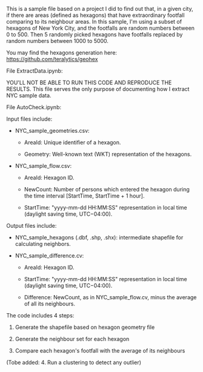 ﻿This is a sample file based on a project I did to find out that, in a given city, if there are areas (defined as hexagons) that have extraordinary footfall comparing to its neighbour areas. In this sample, I'm using a subset of hexagons of New York City, and the footfalls are random numbers between 0 to 500. Then 5 randomly picked hexagons have footfalls replaced by random numbers between 1000 to 5000. 

You may find the hexagons generation here: https://github.com/teralytics/geohex



File ExtractData.ipynb:


YOU'LL NOT BE ABLE TO RUN THIS CODE AND REPRODUCE THE RESULTS. This file serves the only purpose of documenting how I extract NYC sample data.



File AutoCheck.ipynb:


Input files include:

- NYC_sample_geometries.csv: 
    
  - AreaId: Unique identifier of a hexagon.
    
  - Geometry: Well-known text (WKT) representation of the hexagons.

- NYC_sample_flow.csv:
    
  - AreaId: Hexagon ID.
    
  - NewCount: Number of persons which entered the hexagon during the time interval [StartTime, StartTime + 1 hour].
    
  - StartTime: "yyyy-mm-dd HH:MM:SS" representation in local time (daylight saving time, UTC−04:00).



Output files include:

- NYC_sample_hexagons (.dbf, .shp, .shx): intermediate shapefile for calculating neighbors.

- NYC_sample_difference.cv: 
    
  - AreaId: Hexagon ID.
    
  - StartTime: "yyyy-mm-dd HH:MM:SS" representation in local time (daylight saving time, UTC−04:00).
    
  - Difference: NewCount, as in NYC_sample_flow.cv, minus the average of all its neighbours.



The code includes 4 steps:

1. Generate the shapefile based on hexagon geometry file

2. Generate the neighbour set for each hexagon

3. Compare each hexagon's footfall with the average of its neighbours

(Tobe added: 4. Run a clustering to detect any outlier)

